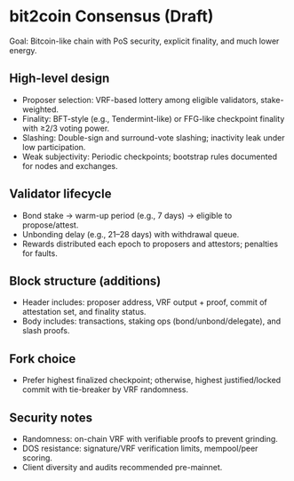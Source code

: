 # bit2coin Consensus (Draft)

Goal: Bitcoin-like chain with PoS security, explicit finality, and much lower energy.

## High-level design
- Proposer selection: VRF-based lottery among eligible validators, stake-weighted.
- Finality: BFT-style (e.g., Tendermint-like) or FFG-like checkpoint finality with ≥2/3 voting power.
- Slashing: Double-sign and surround-vote slashing; inactivity leak under low participation.
- Weak subjectivity: Periodic checkpoints; bootstrap rules documented for nodes and exchanges.

## Validator lifecycle
- Bond stake → warm-up period (e.g., 7 days) → eligible to propose/attest.
- Unbonding delay (e.g., 21–28 days) with withdrawal queue.
- Rewards distributed each epoch to proposers and attestors; penalties for faults.

## Block structure (additions)
- Header includes: proposer address, VRF output + proof, commit of attestation set, and finality status.
- Body includes: transactions, staking ops (bond/unbond/delegate), and slash proofs.

## Fork choice
- Prefer highest finalized checkpoint; otherwise, highest justified/locked commit with tie-breaker by VRF randomness.

## Security notes
- Randomness: on-chain VRF with verifiable proofs to prevent grinding.
- DOS resistance: signature/VRF verification limits, mempool/peer scoring.
- Client diversity and audits recommended pre-mainnet.
